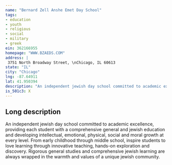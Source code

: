 ```yaml
---
name: "Bernard Zell Anshe Emet Day School"
tags:
- education
- youth
- religious
- social
- military
- greek
ein: 362166955
homepage: "WWW.BZAEDS.COM"
address: |
 3751 North Broadway Street, \nChicago, IL 60613
state: "IL"
city: "Chicago"
lng: -87.64911
lat: 41.950394
description: "An independent jewish day school committed to academic excellence, providing each student with a comprehensive general and jewish education. "
is_501c3: X
---
```


## Long description

An independent jewish day school committed to academic excellence, providing each student with a comprehensive general and jewish education and developing intellectual, emotional, physical, social and moral growth at every level. From early childhood through middle school, inspire students to love learning through innovative teaching, hands-on exploration and discovery. Rigorous general studies and comprehensive jewish learning are always wrapped in the warmth and values of a unique jewish community. 
